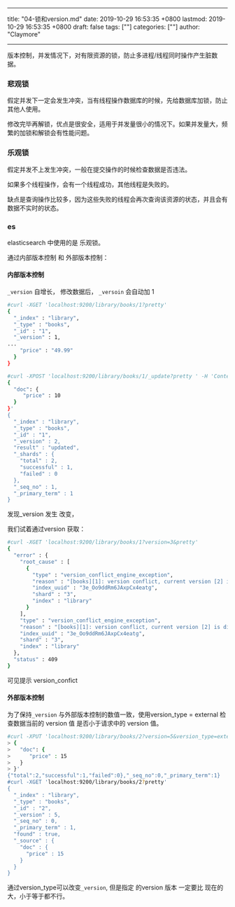 
---
title: "04-锁和version.md"
date: 2019-10-29 16:53:35 +0800
lastmod: 2019-10-29 16:53:35 +0800
draft: false
tags: [""]
categories: [""]
author: "Claymore"

---
版本控制，并发情况下，对有限资源的锁，防止多进程/线程同时操作产生脏数据。

### 悲观锁

假定并发下一定会发生冲突，当有线程操作数据库的时候，先给数据库加锁，防止其他人使用。

修改完毕再解锁，优点是很安全，适用于并发量很小的情况下。如果并发量大，频繁的加锁和解锁会有性能问题。



### 乐观锁

假定并发不上发生冲突，一般在提交操作的时候检查数据是否违法。

如果多个线程操作，会有一个线程成功，其他线程是失败的。

缺点是查询操作比较多，因为这些失败的线程会再次查询该资源的状态，并且会有数据不实时的状态。



### es

elasticsearch 中使用的是 乐观锁。

通过内部版本控制 和 外部版本控制：

#### 内部版本控制

`_version` 自增长， 修改数据后， `_versoin` 会自动加 1

```sh
#curl -XGET 'localhost:9200/library/books/1?pretty'
{
  "_index" : "library",
  "_type" : "books",
  "_id" : "1",
  "_version" : 1,
...
    "price" : "49.99"
  }
}

#curl -XPOST 'localhost:9200/library/books/1/_update?pretty ' -H 'Content-Type: application/json' -d '
{
  "doc": {
     "price" : 10
  }
}'
{
  "_index" : "library",
  "_type" : "books",
  "_id" : "1",
  "_version" : 2,
  "result" : "updated",
  "_shards" : {
    "total" : 2,
    "successful" : 1,
    "failed" : 0
  },
  "_seq_no" : 1,
  "_primary_term" : 1
}
```

发现_version 发生 改变，

我们试着通过version 获取：

```sh
#curl -XGET 'localhost:9200/library/books/1?version=3&pretty'
{
  "error" : {
    "root_cause" : [
      {
        "type" : "version_conflict_engine_exception",
        "reason" : "[books][1]: version conflict, current version [2] is different than the one provided [3]",
        "index_uuid" : "3e_Oo9ddRm6JAxpCx4eatg",
        "shard" : "3",
        "index" : "library"
      }
    ],
    "type" : "version_conflict_engine_exception",
    "reason" : "[books][1]: version conflict, current version [2] is different than the one provided [3]",
    "index_uuid" : "3e_Oo9ddRm6JAxpCx4eatg",
    "shard" : "3",
    "index" : "library"
  },
  "status" : 409
}
```

可见提示 version_confict



#### 外部版本控制

为了保持`_version` 与外部版本控制的数值一致，使用version_type = external 检查数据当前的 version 值 是否小于请求中的 version 值。

```sh
#curl -XPUT 'localhost:9200/library/books/2?version=5&version_type=external'  -H 'Content-Type: application/json' -d '
> {
>   "doc": {
>      "price" : 15
>   }
> }'
{"total":2,"successful":1,"failed":0},"_seq_no":0,"_primary_term":1}
#curl -XGET 'localhost:9200/library/books/2?pretty'
{
  "_index" : "library",
  "_type" : "books",
  "_id" : "2",
  "_version" : 5,
  "_seq_no" : 0,
  "_primary_term" : 1,
  "found" : true,
  "_source" : {
    "doc" : {
      "price" : 15
    }
  }
}
```

通过version_type可以改变`_version`, 但是指定 的version 版本 一定要比 现在的大，小于等于都不行。

